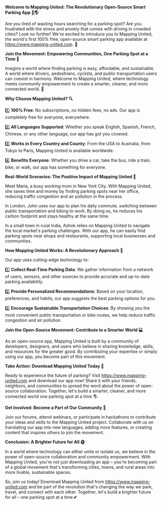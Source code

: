 **Welcome to Mapping United: The Revolutionary Open-Source Smart Parking App 🚀🌎**

Are you tired of wasting hours searching for a parking spot? Are you frustrated with the stress and anxiety that comes with driving in crowded cities? Look no further! We're excited to introduce you to Mapping United, the world's first 100% free, open-source smart parking app available at https://www.mapping-united.com. 🌟

**Join the Movement: Empowering Communities, One Parking Spot at a Time 💪**

Imagine a world where finding parking is easy, affordable, and sustainable. A world where drivers, pedestrians, cyclists, and public transportation users can coexist in harmony. Welcome to Mapping United, where technology meets community empowerment to create a smarter, cleaner, and more connected world. 🌈

**Why Choose Mapping United? 🔍**

1️⃣ **100% Free**: No subscriptions, no hidden fees, no ads. Our app is completely free for everyone, everywhere.

2️⃣ **All Languages Supported**: Whether you speak English, Spanish, French, Chinese, or any other language, our app has got you covered.

3️⃣ **Works in Every Country and County**: From the USA to Australia, from Tokyo to Paris, Mapping United is available worldwide.

4️⃣ **Benefits Everyone**: Whether you drive a car, take the bus, ride a train, bike, or walk, our app has something for everyone.

**Real-World Scenarios: The Positive Impact of Mapping United 🌟**

Meet Maria, a busy working mom in New York City. With Mapping United, she saves time and money by finding parking spots near her office, reducing traffic congestion and air pollution in the process.

In London, John uses our app to plan his daily commute, switching between public transportation and biking to work. By doing so, he reduces his carbon footprint and stays healthy at the same time.

In a small town in rural India, Ashok relies on Mapping United to navigate the local market's parking challenges. With our app, he can easily find parking spots near shops and restaurants, supporting local businesses and communities.

**How Mapping United Works: A Revolutionary Approach 🤯**

Our app uses cutting-edge technology to:

1️⃣ **Collect Real-Time Parking Data**: We gather information from a network of users, sensors, and other sources to provide accurate and up-to-date parking availability.

2️⃣ **Provide Personalized Recommendations**: Based on your location, preferences, and habits, our app suggests the best parking options for you.

3️⃣ **Encourage Sustainable Transportation Choices**: By showing you the most convenient public transportation or bike routes, we help reduce traffic congestion and air pollution.

**Join the Open-Source Movement: Contribute to a Smarter World 💻**

As an open-source app, Mapping United is built by a community of developers, designers, and users who believe in sharing knowledge, skills, and resources for the greater good. By contributing your expertise or simply using our app, you become part of this movement.

**Take Action: Download Mapping United Today 📲**

Ready to experience the future of parking? Visit https://www.mapping-united.com and download our app now! Share it with your friends, neighbors, and communities to spread the word about the power of open-source collaboration. Together, let's build a smarter, cleaner, and more connected world one parking spot at a time 🌎.

**Get Involved: Become a Part of Our Community 💬**

Join our forums, attend webinars, or participate in hackathons to contribute your ideas and skills to the Mapping United project. Collaborate with us on translating our app into new languages, adding more features, or creating content that inspires others to join the movement.

**Conclusion: A Brighter Future for All 🌞**

In a world where technology can either unite or isolate us, we believe in the power of open-source collaboration and community empowerment. With Mapping United, you're not just downloading an app – you're becoming part of a global movement that's transforming cities, towns, and rural areas into more livable, sustainable spaces.

So, join us today! Download Mapping United from https://www.mapping-united.com and be part of the revolution that's changing the way we park, travel, and connect with each other. Together, let's build a brighter future for all – one parking spot at a time 💕